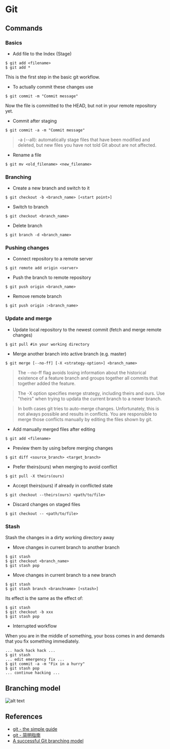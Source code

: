# Git

## Commands

### Basics

* Add file to the Index (Stage)

```
$ git add <filename>
$ git add *
```

This is the first step in the basic git workflow. 

* To actually commit these changes use

```
$ git commit -m "Commit message"
```

Now the file is committed to the HEAD, but not in your remote repository yet.

* Commit after staging

```
$ git commit -a -m "Commit message"
```
> -a (--all): automatically stage files that have been modified and deleted, but new files you have not told Git about are not affected.

* Rename a file

```
$ git mv <old_filename> <new_filename>
```

### Branching

* Create a new branch and switch to it

```
$ git checkout -b <branch_name> [<start point>]
```

* Switch to branch

```
$ git checkout <branch_name>
```

* Delete branch

```
$ git branch -d <branch_name>
```

### Pushing changes

* Connect repository to a remote server

```
$ git remote add origin <server>
```

* Push the branch to remote repository

```
$ git push origin <branch_name>
```

* Remove remote branch

```
$ git push origin :<branch_name>
```

### Update and merge

* Update local repository to the newest commit (fetch and merge remote changes)

```
$ git pull #in your working directory
```

* Merge another branch into active branch (e.g. master)

```
$ git merge [--no-ff] [-X <strategy-option>] <branch_name>
```
> The --no-ff flag avoids losing information about the historical existence of a feature branch and groups together all commits that together added the feature.

> The -X option specifies merge strategy, including theirs and ours. Use "theirs" when trying to updata the current branch to a newer branch.

> In both cases git tries to auto-merge changes. Unfortunately, this is not always possible and results in conflicts. You are responsible to merge those conflicts manually by editing the files shown by git. 


* Add manually merged files after editing

```
$ git add <filename>
```

* Preview them by using before merging changes

```
$ git diff <source_branch> <target_branch>
```

* Prefer theirs(ours) when merging to avoid conflict

```
$ git pull -X theirs(ours)
```

* Accept theirs(ours) if already in conflicted state

```
$ git checkout --theirs(ours) <path/to/file>
```

* Discard changes on staged files

```
$ git checkout -- <path/to/file>
```

### Stash

Stash the changes in a dirty working directory away

* Move changes in current branch to another branch

```
$ git stash
$ git checkout <branch_name>
$ git stash pop
```

* Move changes in current branch to a new branch

```
$ git stash
$ git stash branch <branchname> [<stash>]
```

Its effect is the same as the effect of:

```
$ git stash
$ git checkout -b xxx
$ git stash pop
```
* Interrupted workflow

When you are in the middle of something, your boss comes in and demands that you fix something immediately.

```
... hack hack hack ...
$ git stash
... edit emergency fix ...
$ git commit -a -m "Fix in a hurry"
$ git stash pop
... continue hacking ...
```

## Branching model

![alt text](http://nvie.com/img/git-model@2x.png "Branching model")


## References

* [git - the simple guide](http://rogerdudler.github.io/git-guide/index.html)
* [git - 简明指南](http://rogerdudler.github.io/git-guide/index.zh.html)
* [A successful Git branching model](http://nvie.com/posts/a-successful-git-branching-model/)
